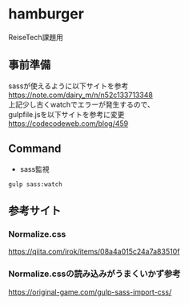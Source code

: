 # hamburger
ReiseTech課題用

## 事前準備
sassが使えるように以下サイトを参考  
https://note.com/dairy_m/n/n52c133713348  
上記少し古くwatchでエラーが発生するので、  
gulpfile.jsを以下サイトを参考に変更  
https://codecodeweb.com/blog/459  

## Command
- sass監視
```
gulp sass:watch
```

## 参考サイト
### Normalize.css
https://qiita.com/irok/items/08a4a015c24a7a83510f
### Normalize.cssの読み込みがうまくいかず参考
https://original-game.com/gulp-sass-import-css/

